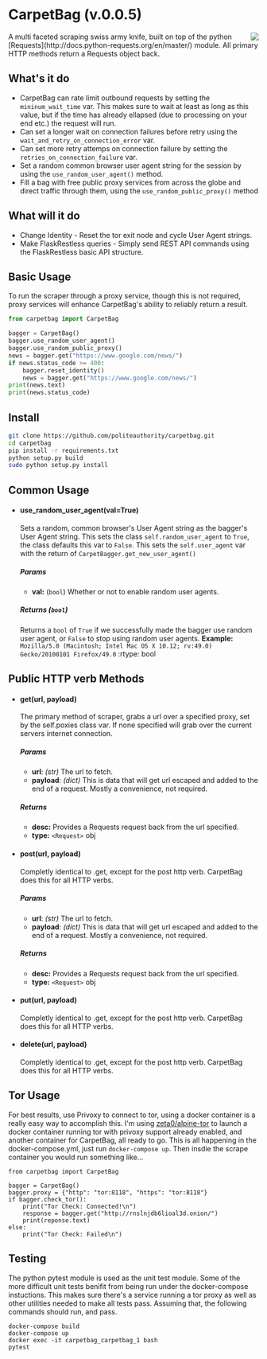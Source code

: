 # CarpetBag (v.0.0.5)
<img align="right" src="https://vol-1.nyc3.digitaloceanspaces.com/bad-actor.services/1-0xc/static/img/carpetbag.jpg">
A multi faceted scraping swiss army knife, built on top of the python [Requests](http://docs.python-requests.org/en/master/) module. All primary HTTP methods return a Requests object back.

## What's it do
- CarpetBag can rate limit outbound requests by setting the ```mininum_wait_time``` var. This makes sure to wait at least as long as this value, but if the time has already ellapsed (due to processing on your end etc.) the request will run.
- Can set a longer wait on connection failures before retry using the ```wait_and_retry_on_connection_error``` var.
- Can set more retry attemps on connection failure by setting the ```retries_on_connection_failure``` var.
- Set a random common browser user agent string for the session by using the ```use_random_user_agent()``` method.
- Fill a bag with free public proxy services from across the globe and direct traffic through them, using the ```use_random_public_proxy()``` method

## What will it do
- Change Identity - Reset the tor exit node and cycle User Agent strings.
- Make FlaskRestless queries - Simply send REST API commands using the FlaskRestless basic API structure.

## Basic Usage
To run the scraper through a proxy service, though this is not required, proxy services will enhance CarpetBag's ability to reliably return a result.
```python
from carpetbag import CarpetBag

bagger = CarpetBag()
bagger.use_random_user_agent()
bagger.use_random_public_proxy()
news = bagger.get("https://www.google.com/news/")
if news.status_code >= 400:
    bagger.reset_identity()
    news = bagger.get("https://www.google.com/news/")
print(news.text)
print(news.status_code)
```

## Install
```bash
git clone https://github.com/politeauthority/carpetbag.git
cd carpetbag
pip install -r requirements.txt
python setup.py build
sudo python setup.py install
```

## Common Usage
- #### **use_random_user_agent(val=True)**
    Sets a random, common browser's User Agent string as the bagger's User Agent string.
    This sets the class `self.random_user_agent` to `True`, the class defaults this var to `False`.
    This sets the `self.user_agent` var with the return of `CarpetBagger.get_new_user_agent()`

    ##### Params
    - **val:** (`bool`) Whether or not to enable random user agents.
    ##### Returns (`bool`)
    Returns a `bool` of `True` if we successfully made the bagger use random user agent, or `False` to stop using random user agents.
    **Example:** `Mozilla/5.0 (Macintosh; Intel Mac OS X 10.12; rv:49.0) Gecko/20100101 Firefox/49.0`
    :rtype: bool
## Public HTTP verb Methods
- #### **get(url, payload)**
    The primary method of scraper, grabs a url over a specified proxy, set by the self.poxies class var. If none specified will grab over the current servers internet connection.
    ##### Params
    - **url**: _(str)_ The url to fetch.
    - **payload**: _(dict)_ This is data that will get url escaped and added to the end of a request. Mostly a convenience, not required.
    ##### Returns
    - **desc:** Provides a Requests request back from the url specified.
    - **type:** `<Request>` obj
- #### **post(url, payload)**
  Completly identical to .get, except for the post http verb. CarpetBag does this for all HTTP verbs.
    ##### Params
    - **url**: _(str)_ The url to fetch.
    - **payload**: _(dict)_ This is data that will get url escaped and added to the end of a request. Mostly a convenience, not required.
    ##### Returns
    - **desc:** Provides a Requests request back from the url specified.
    - **type:** `<Request>` obj
- #### **put(url, payload)**
  Completly identical to .get, except for the post http verb. CarpetBag does this for all HTTP verbs.
- #### **delete(url, payload)**
  Completly identical to .get, except for the post http verb. CarpetBag does this for all HTTP verbs.
## Tor Usage
For best results, use Privoxy to connect to tor, using a docker container is a really easy way to accomplish this. I'm using [zeta0/alpine-tor](https://github.com/zuazo/alpine-tor-docker) to launch a docker container running tor with privoxy support already enabled, and another container for CarpetBag, all ready to go. This is all happening in the docker-compose.yml, just run ```docker-compose up```. Then insdie the scrape container you would run something like...

    from carpetbag import CarpetBag

    bagger = CarpetBag()
    bagger.proxy = {"http": "tor:8118", "https": "tor:8118"}
    if bagger.check_tor():
        print("Tor Check: Connected!\n")
        response = bagger.get("http://rnslnjdb6lioal3d.onion/")
        print(reponse.text)
    else:
        print("Tor Check: Failed\n")
## Testing
The python pytest module is used as the unit test module. Some of the more difficult unit tests benifit from being run under the docker-compose instuctions. This makes sure there's a service running a tor proxy as well as other utilities needed to make all tests pass. Assuming that, the following commands should run, and pass.
```
docker-compose build
docker-compose up
docker exec -it carpetbag_carpetbag_1 bash
pytest
```
